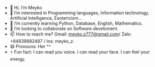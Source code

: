- 👋 Hi, I’m Meyko
- 👀 I’m interested in Programming languages, Information technology, Artificial Intelligence, Esotericism...
- 🌱 I’m currently learning Python, Database, English, Mathematics.
- 💞️ I’m looking to collaborate on Software develoment. 
- 📫 How to reach me? Gmail: meyko.z777@gmail.com/ Zalo: +84839882487 / Ins: meyko_z.
- 😄 Pronouns: Her ^^
- ⚡ Fun fact: I can read you voice. I can read your face. I can feel your energy. 

<!---
meyko-z777/meyko-z777 is a ✨ special ✨ repository because its `README.md` (this file) appears on your GitHub profile.
You can click the Preview link to take a look at your changes.
--->
